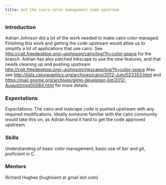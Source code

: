 ```yaml
---
title: Get the cairo color management code upstream
---
```


### Introduction

<p>
Adrian Johnson did a lot of the work needed to make cairo color managed. Finishing this work and getting the code upstream would allow us to simplify a lot of applications that use cairo. See <a href="http://cgit.freedesktop.org/%7Eajohnson/cairo/log/?h=color-space" title="http://cgit.freedesktop.org/%7Eajohnson/cairo/log/?h=color-space"  rel="nofollow">http://cgit.freedesktop.org/~ajohnson/cairo/log/?h=color-space</a> for the branch. Adrian has also patched Inkscape to use the new features, and that needs cleaning up and pushing upstream <a href="http://cgit.freedesktop.org/%7Eajohnson/inkscape/log/?h=color-space" title="http://cgit.freedesktop.org/%7Eajohnson/inkscape/log/?h=color-space"  rel="nofollow">http://cgit.freedesktop.org/~ajohnson/inkscape/log/?h=color-space</a> Also see <a href="http://lists.cairographics.org/archives/cairo/2012-July/023353.html" title="http://lists.cairographics.org/archives/cairo/2012-July/023353.html"  rel="nofollow">http://lists.cairographics.org/archives/cairo/2012-July/023353.html</a> and <a href="https://mail.gnome.org/archives/gimp-developer-list/2012-August/msg00084.html" title="https://mail.gnome.org/archives/gimp-developer-list/2012-August/msg00084.html"  rel="nofollow">https://mail.gnome.org/archives/gimp-developer-list/2012-August/msg00084.html</a> for more details.
</p>

### Expectations
<p>
Expectations: The cairo and inskcape code is pushed upstream with any required modifications. Ideally someone familiar with the cairo community would take this on, as Adrian found it hard to get the code approved upstream.
</p>

### Skills
<p>
Understanding of basic color management, basic use of bzr and git, proficient in C.
</p>

### Mentors
<p>
Richard Hughes (hughsient at gmail dot com)
</p>
